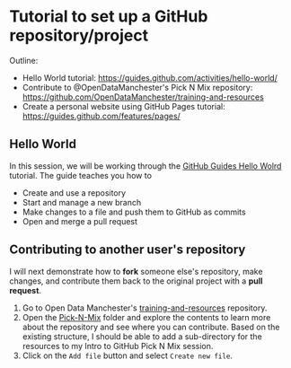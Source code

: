 # Tutorial to set up a GitHub repository/project

Outline:
   - Hello World tutorial: https://guides.github.com/activities/hello-world/
   - Contribute to @OpenDataManchester's Pick N Mix repository: https://github.com/OpenDataManchester/training-and-resources
   - Create a personal website using GitHub Pages tutorial: https://guides.github.com/features/pages/


## Hello World

In this session, we will be working through the [GitHub Guides Hello Wolrd](https://guides.github.com/activities/hello-world/) tutorial. The guide teaches you how to 
- Create and use a repository
- Start and manage a new branch
- Make changes to a file and push them to GitHub as commits
- Open and merge a pull request



## Contributing to another user's repository

I will next demonstrate how to **fork** someone else's repository, make changes, and contribute them back to the original project with a **pull request**. 

1. Go to Open Data Manchester's [training-and-resources](https://github.com/OpenDataManchester/training-and-resources) repository.
2. Open the [Pick-N-Mix](https://github.com/OpenDataManchester/training-and-resources/tree/master/Pick-N-Mix) folder and explore the contents to learn more about the repository and see where you can contribute. Based on the existing structure, I should be able to add a sub-directory for the resources to my Intro to GitHub Pick N Mix session.
3. Click on the `Add file` button and select `Create new file`.

